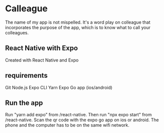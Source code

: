 # Calleague

The name of my app is not mispelled. It's a word play on colleague that incorporates the purpose of the app, which is to know what to call your colleagues.


## React Native with Expo

Created with React Native and Expo

## requirements

Git
Node.js
Expo CLI
Yarn
Expo Go app (ios/android)

## Run the app

Run "yarn add expo" from /react-native. Then run "npx expo start" from /react-native. Scan the qr code with the expo go app on ios or android. The phone and the computer has to be on the same wifi network.